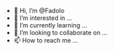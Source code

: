 - 👋 Hi, I’m @Fadolo
- 👀 I’m interested in ...
- 🌱 I’m currently learning ...
- 💞️ I’m looking to collaborate on ...
- 📫 How to reach me ...

<!---
Fadolo/Fadolo is a ✨ special ✨ repository because its `README.md` (this file) appears on your GitHub profile.
You can click the Preview link to take a look at your changes.
--->
